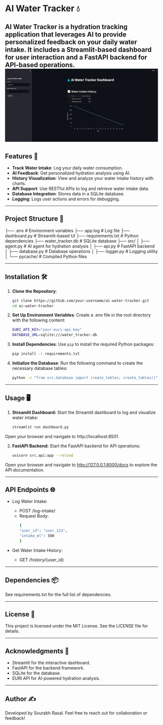 # AI Water Tracker 💧

AI Water Tracker is a hydration tracking application that leverages AI to provide personalized feedback on your daily water intake. It includes a Streamlit-based dashboard for user interaction and a FastAPI backend for API-based operations.
![PREVIEW:](demo.png)
---

## Features 🚀

- **Track Water Intake**: Log your daily water consumption.
- **AI Feedback**: Get personalized hydration analysis using AI.
- **History Visualization**: View and analyze your water intake history with charts.
- **API Support**: Use RESTful APIs to log and retrieve water intake data.
- **Database Integration**: Stores data in a SQLite database.
- **Logging**: Logs user actions and errors for debugging.

---

## Project Structure 📂
├── .env # Environment variables 
├── app.log # Log file 
├── dashboard.py # Streamlit-based UI 
├── requirements.txt # Python dependencies 
├── water_tracker.db # SQLite database 
├── src/ 
│ ├── agent.py # AI agent for hydration analysis 
│ ├── api.py # FastAPI backend 
│ ├── database.py # Database operations 
│ ├── logger.py # Logging utility 
│ └── pycache/ # Compiled Python files

---

## Installation 🛠️

1. **Clone the Repository**:
   ```bash
   git clone https://github.com/your-username/ai-water-tracker.git
   cd ai-water-tracker

2. **Set Up Environment Variables**: Create a .env file in the root directory with the following content:
    ```bash
    EURI_API_KEY="your-euri-api-key" 
    DATABASE_URL=sqlite:///water_tracker.db


3. **Install Dependencies**:
    Use `pip` to install the required Python packages:
    ```bash
    pip install -r requirements.txt

4. **Initialize the Database**: Run the following command to create the necessary database tables:
    ```bash
    python -c "from src.database import create_tables; create_tables()"

---

## Usage 🖥️
1. **Streamlit Dashboard:**
    Start the Streamlit dashboard to log and visualize water intake:
    ```bash
    streamlit run dashboard.py

Open your browser and navigate to http://localhost:8501.

2. **FastAPI Backend:**
    Start the FastAPI backend for API operations:
    ```bash
    uvicorn src.api:app --reload

Open your browser and navigate to http://127.0.0.1:8000/docs to explore the API documentation.

---

## API Endpoints 🌐
- Log Water Intake:

    - POST /log-intake/
    - Request Body:
        ```bash
        {
        "user_id": "user_123",
        "intake_ml": 500
        }

- Get Water Intake History:
    - GET /history/{user_id}

---

## Dependencies 📦
See requirements.txt for the full list of dependencies.

---
## License 📜
This project is licensed under the MIT License. See the LICENSE file for details.

---
## Acknowledgments 🙌
- Streamlit for the interactive dashboard.
- FastAPI for the backend framework.
- SQLite for the database.
- EURI API for AI-powered hydration analysis.

---
## Author ✍️
Developed by Sourabh Rasal. Feel free to reach out for collaboration or feedback!